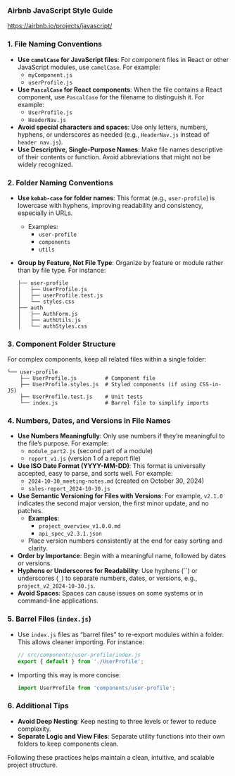 ### Airbnb JavaScript Style Guide
https://airbnb.io/projects/javascript/

### 1. **File Naming Conventions**

- **Use `camelCase` for JavaScript files**: For component files in React or other JavaScript modules, use `camelCase`. For example:
    - `myComponent.js`
    - `userProfile.js`
- **Use `PascalCase` for React components**: When the file contains a React component, use `PascalCase` for the filename to distinguish it. For example:
    - `UserProfile.js`
    - `HeaderNav.js`
- **Avoid special characters and spaces**: Use only letters, numbers, hyphens, or underscores as needed (e.g., `HeaderNav.js` instead of `header nav.js`).
- **Use Descriptive, Single-Purpose Names**: Make file names descriptive of their contents or function. Avoid abbreviations that might not be widely recognized.

### 2. **Folder Naming Conventions**

- **Use `kebab-case` for folder names**: This format (e.g., `user-profile`) is lowercase with hyphens, improving readability and consistency, especially in URLs.
    - Examples:
        - `user-profile`
        - `components`
        - `utils`
- **Group by Feature, Not File Type**: Organize by feature or module rather than by file type. For instance:
    
    ```
    ├── user-profile
    │   ├── UserProfile.js
    │   ├── userProfile.test.js
    │   └── styles.css
    ├── auth
    │   ├── AuthForm.js
    │   ├── authUtils.js
    │   └── authStyles.css
    
    ```
    

### 3. **Component Folder Structure**

For complex components, keep all related files within a single folder:

```
└── user-profile
    ├── UserProfile.js         # Component file
    ├── UserProfile.styles.js  # Styled components (if using CSS-in-JS)
    ├── UserProfile.test.js    # Unit tests
    └── index.js               # Barrel file to simplify imports

```

### 4. **Numbers, Dates, and Versions in File Names**

- **Use Numbers Meaningfully**: Only use numbers if they’re meaningful to the file’s purpose. For example:
    - `module_part2.js` (second part of a module)
    - `report_v1.js` (version 1 of a report file)
- **Use ISO Date Format (YYYY-MM-DD)**: This format is universally accepted, easy to parse, and sorts well. For example:
    - `2024-10-30_meeting-notes.md` (created on October 30, 2024)
    - `sales-report_2024-10-30.js`
- **Use Semantic Versioning for Files with Versions**: For example, `v2.1.0` indicates the second major version, the first minor update, and no patches.
    - **Examples**:
        - `project_overview_v1.0.0.md`
        - `api_spec_v2.3.1.json`
    - Place version numbers consistently at the end for easy sorting and clarity.
- **Order by Importance**: Begin with a meaningful name, followed by dates or versions.
- **Hyphens or Underscores for Readability**: Use hyphens (``) or underscores (`_`) to separate numbers, dates, or versions, e.g., `project_v2_2024-10-30.js`.
- **Avoid Spaces**: Spaces can cause issues on some systems or in command-line applications.

### 5. **Barrel Files (`index.js`)**

- Use `index.js` files as “barrel files” to re-export modules within a folder. This allows cleaner importing. For instance:
    
    ```jsx
    // src/components/user-profile/index.js
    export { default } from './UserProfile';
    
    ```
    
- Importing this way is more concise:
    
    ```jsx
    import UserProfile from 'components/user-profile';
    
    ```
    

### 6. **Additional Tips**

- **Avoid Deep Nesting**: Keep nesting to three levels or fewer to reduce complexity.
- **Separate Logic and View Files**: Separate utility functions into their own folders to keep components clean.

Following these practices helps maintain a clean, intuitive, and scalable project structure.
